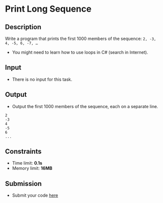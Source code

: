# Print Long Sequence

## Description
Write a program that prints the first 1000 members of the sequence: `2, -3, 4, -5, 6, -7, …`
  - You might need to learn how to use loops in C# (search in Internet).

## Input
- There is no input for this task.

## Output
- Output the first 1000 members of the sequence, each on a separate line.

```
2
-3
4
-5
6
...
```

## Constraints
- Time limit: **0.1s**
- Memory limit: **16MB**

## Submission
- Submit your code [here](http://bgcoder.com/Contests/Compete/Index/314#5)
